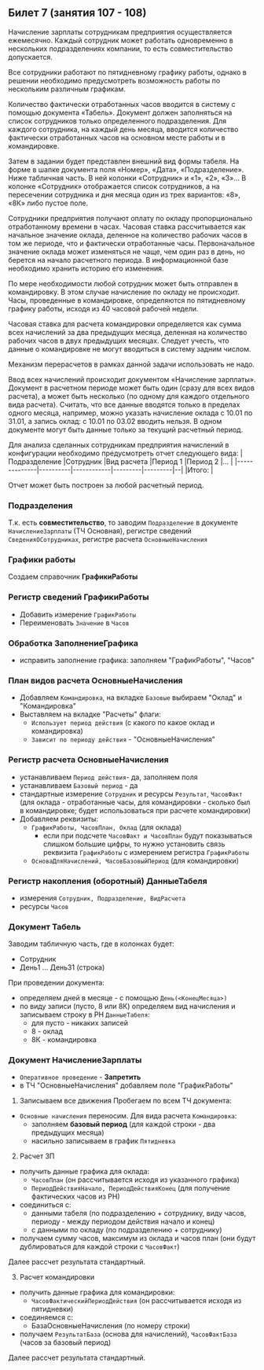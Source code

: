 ## Билет 7 (занятия 107 - 108)

Начисление зарплаты сотрудникам предприятия осуществляется ежемесячно. Каждый сотрудник может работать одновременно в нескольких подразделениях компании, то есть совместительство допускается.

Все сотрудники работают по пятидневному графику работы, однако в решении необходимо предусмотреть возможность работы по нескольким различным графикам.

Количество фактически отработанных часов вводится в систему с помощью документа «Табель». Документ должен заполняться на список сотрудников только определенного подразделения. Для каждого сотрудника, на каждый день месяца, вводится количество фактически отработанных часов на основном месте работы и в командировке.

Затем в задании будет представлен внешний вид формы табеля.
На форме в шапке документа поля «Номер», «Дата», «Подразделение».
Ниже табличная часть. В ней колонки «Сотрудник» и «1», «2», «3»...
В колонке «Сотрудник» отображается список сотрудников, а на пересечении сотрудника и дня месяца один из трех вариантов: «8», «8К» либо пустое поле.

Сотрудники предприятия получают оплату по окладу пропорционально отработанному времени в часах. Часовая ставка рассчитывается как начальное значение оклада, деленное на количество рабочих часов в том же периоде, что и фактически отработанные часы. Первоначальное значение оклада может изменяться не чаще, чем один раз в день, но берется на начало расчетного периода. В информационной базе необходимо хранить историю его изменения.

По мере необходимости любой сотрудник может быть отправлен в командировку. В этом случае начисление по окладу не происходит. Часы, проведенные в командировке, определяются по пятидневному графику работы, исходя из 40 часовой рабочей недели.

Часовая ставка для расчета командировки определяется как сумма всех начислений за два предыдущих месяца, деленная на количество рабочих часов в двух предыдущих месяцах. Следует учесть, что данные о командировке не могут вводиться в систему задним числом.

Механизм перерасчетов в рамках данной задачи использовать не надо.

Ввод всех начислений происходит документом «Начисление зарплаты». Документ в расчетном периоде может быть один (сразу для всех видов расчета), а может быть несколько (по одному для каждого отдельного вида расчета). Считать, что все данные вводятся только в пределах одного месяца, например, можно указать начисление оклада с 10.01 по 31.01, а запись оклад: с 10.01 по 03.02 вводить нельзя. В одном документе могут быть данные только за текущий расчетный период.

Для анализа сделанных сотрудникам предприятия начислений в конфигурации необходимо предусмотреть отчет следующего вида:
|Подразделение |Сотрудник |Вид расчета |Период 1 |Период 2 |… |
|--------------|----------|------------|---------|---------|--|
|Итого:                                                       |
					
Отчет может быть построен за любой расчетный период.


### Подразделения

Т.к. есть **совместительство**, то заводим `Подразделение` в документе `НачислениеЗарплаты` (ТЧ Основная), регистре сведений `СведенияОСотрудниках`, регистре расчета `ОсновныеНачисления`


### Графики работы
Создаем справочник **ГрафикиРаботы**

### Регистр сведений **ГрафикиРаботы**

- Добавить измерение `ГрафикРаботы`
- Переименовать `Значение` в `Часов` 

### Обработка **ЗаполнениеГрафика**

- исправить заполнение графика: заполняем "ГрафикРаботы", "Часов"


### План видов расчета **ОсновныеНачисления**

- Добавляем `Командировка`, на вкладке `Базовые` выбираем "Оклад" и "Командировка"
- Выставляем на вкладке "Расчеты" флаги:
	- `Использует период действия` (с какого по какое оклад и командировка)
	- `Зависит по периоду действия` - "ОсновныеНачисления"


### Регистр расчета **ОсновныеНачисления**

- устанавливаем `Период действия`- да, заполняем поля
- устанавливаем `Базовый период` - да
- стандартные измерение `Сотрудник` и ресурсы `Результат`, `ЧасовФакт` (для оклада - отработанные часы, для командировки - сколько был в командировке; будет использоваться при расчете командировки)
- Добавляем реквизиты:
	- `ГрафикРаботы, ЧасовПлан, Оклад` (для оклада)
		- если при подсчете `ЧасовФакт и ЧасовПлан` будут показываться слишком большие цифры, то нужно установить связь реквизита `ГрафикРаботы` с измерением регистра `ГрафикРаботы`
	- `ОсноваДляНачислений, ЧасовБазовыйПериод` (для командировки)


### Регистр накопления (оборотный) **ДанныеТабеля**

- измерения `Сотрудник, Подразделение, ВидРасчета`
- ресурсы `Часов`


### Документ **Табель**

Заводим табличную часть, где в колонках будет:
- Сотрудник
- День1 ... День31 (строка)

При проведении документа:
- определяем дней в месяце - с помощью `День(<КонецМесяца>)`
- по виду записи (пусто, 8 или 8К) определяем вид начисления и записываем строку в РН `ДанныеТабеля`:
    - для пусто - никаких записей
    - 8 - оклад
    - 8К - командировка

### Документ **НачислениеЗарплаты**

- `Оперативное проведение` - **Запретить**
- в ТЧ "ОсновныеНачисления" добавляем поле "ГрафикРаботы"


1. Записываем все движения
Пробегаем по всем ТЧ документа:
- `Основные начисления` переносим. Для вида расчета `Командировка`:
    - заполняем **базовый период** (для каждой строки - два предыдущих месяца)
    - насильно записываем в график `Пятидневка`

2. Расчет ЗП
- получить данные графика для оклада:
    - `ЧасовПлан` (он рассчитывается исходя из указанного графика)
    - `ПериодДействияНачало, ПериодДействияКонец` (для получение фактических часов из РН)
- соединиться с:
    - данными табеля (по подразделению + сотруднику, виду часов, периоду - между периодом действия начало и конец)
    - с данными по окладу (по подразделению + сотруднику)
- получаем сумму часов, максимум из оклада и часов план (они будут дублироваться для каждой строки с `ЧасовФакт`)

Далее рассчет результата стандартный.

3. Расчет командировки
- получить данные графика для командировки:
    - `ЧасовФактическийПериодДействия` (он рассчитывается исходя из пятидневки)
- соединяемся с:
    - БазаОсновныеНачисления (по номеру строки)
- получаем `РезультатБаза` (основа для начислений), `ЧасовФактБаза` (часов за базовый период)

Далее рассчет результата стандартный.


